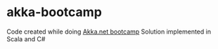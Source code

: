 # akka-bootcamp
Code created while doing [Akka.net bootcamp](https://github.com/petabridge/akka-bootcamp) Solution implemented in Scala and C#
